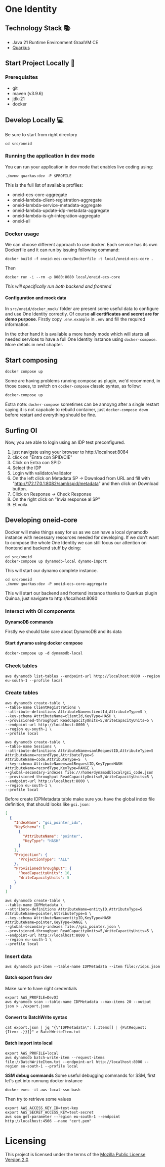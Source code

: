 # One Identity

## Technology Stack 📚

- Java 21 Runtime Environment GraalVM CE
- [Quarkus](https://quarkus.io/)

## Start Project Locally 🚀

### Prerequisites

- git
- maven (v3.9.6)
- jdk-21
- docker

## Develop Locally 💻
Be sure to start from right directory
```shell
cd src/oneid
```

### Running the application in dev mode

You can run your application in dev mode that enables live coding using:

```shell
./mvnw quarkus:dev -P $PROFILE
```
This is the full list of available profiles:
- oneid-ecs-core-aggregate
- oneid-lambda-client-registration-aggregate
- oneid-lambda-service-metadata-aggregate
- oneid-lambda-update-idp-metadata-aggregate
- oneid-lambda-is-gh-integration-aggregate
- oneid-all

### Docker usage
We can choose different approach to use docker. Each service has its own Dockerfile and it can run by issuing following command:

`docker build -f oneid-ecs-core/Dockerfile -t local/oneid-ecs-core .`

Then

`docker run -i --rm -p 8080:8080 local/oneid-ecs-core`

*This will specifically run both backend and frontend*

#### Configuration and mock data
In `src/oneid/docker_mock/` folder are present some useful data to configure and use One Identity correctly. Of course **all certificates and secret are for demo purpose**.
Firstly copy `.env.example` in `.env` and fill the required information.

In the other hand it is available a more handy mode which will starts all needed services to have a full One Identity instance using `docker-compose`. More details in next chapter.

## Start composing
```shell
docker compose up
```

Some are having problems running compose as plugin, we'd recommend, in those cases, to switch on `docker-compose` classic syntax, as follow:

```shell
docker-compose up
```

Extra note: `docker-compose` sometimes can be annoyng after a single restart saying it is not capabale to rebuild container, just `docker-compose down` before restart and everything should be fine.

## Surfing OI
Now, you are able to login using an IDP test preconfigured.
1. just navigate using your browser to http://localhost:8084
2. click on "Entra con SPID/CIE"
3. Click on Entra con SPID
4. Select the IDP
5. Login with validator/validator
6. On the left click on Metadata SP -> Download from URL and fill with "http://172.17.0.1:8082/saml/spid/metadata" and then click on Download button.
7. Click on Response -> Check Response
8. On the right click on "Invia response al SP"
9. Et voilà.

## Developing oneid-core
Docker will make things easy for us as we can have a local dynamodb instance with necessary resources needed for developing.
If we don't want to compose the whole One Identity we can still focus our attention on frontend and backend stuff by doing:

```shell
cd src/oneid
docker-compose up dynamodb-local dynamo-import
```
This will start our dynamo complete instance.

```shell
cd src/oneid
./mvnw quarkus:dev -P oneid-ecs-core-aggregate
```
This will start our backend and frontend instance thanks to Quarkus plugin Quinoa, just navigate to http://localhost:8080

### Interact with OI components
**DynamoDB commands**

Firstly we should take care about DynamoDB and its data

#### Start dynamo using docker compose
```shell
docker-compose up -d dynamodb-local
```

### Check tables
```shell
aws dynamodb list-tables --endpoint-url http://localhost:8000 --region eu-south-1 --profile local
```

### Create tables
```shell
aws dynamodb create-table \
--table-name ClientRegistrations \
--attribute-definitions AttributeName=clientId,AttributeType=S \
--key-schema AttributeName=clientId,KeyType=HASH \
--provisioned-throughput ReadCapacityUnits=5,WriteCapacityUnits=5 \
--endpoint-url http://localhost:8000 \
--region eu-south-1 \
--profile local
```

```shell
aws dynamodb create-table \
--table-name Sessions \
--attribute-definitions AttributeName=samlRequestID,AttributeType=S AttributeName=recordType,AttributeType=S AttributeName=code,AttributeType=S  \
--key-schema AttributeName=samlRequestID,KeyType=HASH AttributeName=recordType,KeyType=RANGE \
--global-secondary-indexes file:///home/dynamodblocal/gsi_code.json
--provisioned-throughput ReadCapacityUnits=5,WriteCapacityUnits=5 \
--endpoint-url http://localhost:8000 \
--region eu-south-1 \
--profile local
```

Before create IDPMetadata table make sure you have the global index file definition, that should looks like `gsi.json`:
```json
[
  {
    "IndexName": "gsi_pointer_idx",
    "KeySchema": [
      {
        "AttributeName": "pointer",
        "KeyType": "HASH"
      }
    ],
    "Projection": {
      "ProjectionType": "ALL"
    },
    "ProvisionedThroughput": {
      "ReadCapacityUnits": 10,
      "WriteCapacityUnits": 5
    }
  }
]
```

```shell
aws dynamodb create-table \
--table-name IDPMetadata \
--attribute-definitions AttributeName=entityID,AttributeType=S AttributeName=pointer,AttributeType=S \
--key-schema AttributeName=entityID,KeyType=HASH AttributeName=pointer,KeyType=RANGE \
--global-secondary-indexes file://gsi_pointer.json \
--provisioned-throughput ReadCapacityUnits=5,WriteCapacityUnits=5 \
--endpoint-url http://localhost:8000 \
--region eu-south-1 \
--profile local
```

### Insert data
```shell
aws dynamodb put-item --table-name IDPMetadata --item file://idps.json
```

#### Batch export from dev
Make sure to have right credentials
```shell
export AWS_PROFILE=DevOI
aws dynamodb scan --table-name IDPMetadata --max-items 20 --output json > ./export.json
```

#### Convert to BatchWrite syntax
```shell
cat export.json | jq "{\"IDPMetadata\": [.Items[] | {PutRequest: {Item: .}}]}" > BatchWriteItem.txt
```

#### Batch import into local
```shell
export AWS_PROFILE=local
aws dynamodb batch-write-item --request-items file://BatchWriteItem.txt --endpoint-url http://localhost:8000 --region eu-south-1 --profile local
```

**SSM debug commands**
Some useful debugging commands for SSM, first let's get into runnung docker instance
```shell
docker exec -it aws-local-ssm bash
```

Then try to retrieve some values
```shell
export AWS_ACCESS_KEY_ID=test-key
export AWS_SECRET_ACCESS_KEY=test-secret
aws ssm get-parameter --region eu-south-1 --endpoint http://localhost:4566 --name "cert.pem"
```

# Licensing
This project is licensed under the terms of the [Mozilla Public License Version 2.0](LICENSE).